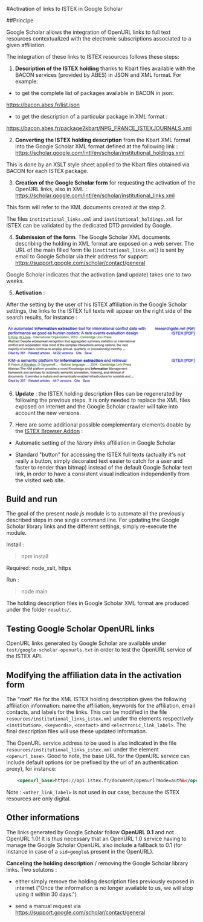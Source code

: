 #Activation of links to ISTEX in Google Scholar

##Principe

Google Scholar allows the integration of OpenURL links to full text resources contextualized with the electronic subscriptions associated to a given affiliation. 

The integration of these links to ISTEX resources follows these steps:

1) __Description of the ISTEX holding__ thanks to Kbart files available with the BACON services (provided by ABES) in JSON and XML format. For example:  

* to get the complete list of packages available in BACON in json: 

https://bacon.abes.fr/list.json

* to get the description of a particular package in XML format : 

https://bacon.abes.fr/package2kbart/NPG_FRANCE_ISTEXJOURNALS.xml 

2) __Converting the ISTEX holding description__ from the Kbart XML format into the Google Scholar XML format defined at the following link : 
https://scholar.google.com/intl/en/scholar/institutional_holdings.xml 

This is done by an XSLT style sheet applied to the Kbart files obtained via BACON for each ISTEX package. 

3) __Creation of the Google Scholar form__ for requesting the activation of the OpenURL links, also in XML :
https://scholar.google.com/intl/en/scholar/institutional_links.xml 

This form will refer to the XML documents created at the step 2.

The files ```institutional_links.xml``` and ```institutional_holdings.xml``` for ISTEX can be validated by the dedicated DTD provided by Google. 

4) __Submission of the form__. The Google Scholar XML documents describing the holding in XML format are exposed on a web server. The URL of the main filled form file (```institutional_links.xml```) is sent by email to Google Scholar via their  address for support:
https://support.google.com/scholar/contact/general 

Google Scholar indicates that the activation (and update) takes one to two weeks. 

5) __Activation__ : 

After the setting by the user of his ISTEX affiliation in the Google Scholar settings, the links to the ISTEX full texts will appear on the right side of the search results, for instance :

![Example of links to full texts contextualized by the affiliation on Google Scholar](doc/gs.png)

6) __Update__ : the ISTEX holding description files can be regenerated by following the previous steps. It is only needed to replace the XML files exposed on internet and the Google Scholar crawler will take into account the new versions.  

7) Here are some additional possible complementary elements doable by the [ISTEX Browser Addon](https://github.com/istex/istex-browser-addon) :

* Automatic setting of the _library links_ affiliation in Google Scholar

* Standard "button" for accessing the ISTEX full texts (actually it's not really a button, simply decorated text easier to catch for a user and faster to render than bitmap) instead of the default Google Scholar text link, in order to have a consistent visual indication independently from the visited web site. 

## Build and run

The goal of the present _node.js_ module is to automate all the previously described steps in one single command line. 
For updating the Google Scholar library links and the different settings, simply re-execute the module. 

Install :

> npm install

Required: node_xslt, https

Run : 

> node main

The holding description files in Google Scholar XML format are produced under the folder ```results/```.

## Testing Google Scholar OpenURL links

OpenURL links generated by Google Scholar are available under ```test/google-scholar-openurls.txt``` in order to test the OpenURL service of the ISTEX API.

## Modifying the affiliation data in the activation form

The "root" file for the XML ISTEX holding description gives the following affiliation information: name the affiliation, keywords for the affiliation, email contacts, and labels for the links. This can be modified in the file  ```resources/institutional_links_istex.xml``` under the elements respectively ```<institution>```, ```<keywords>```, ```<contact>``` and ```<electronic_link_label>```. The final description files will use these updated information.  

The OpenURL service address to be used is also indicated in the file  ```resources/institutional_links_istex.xml``` under the element ```<openurl_base>```. Good to note, the base URL for the OpenURL service can include default options (or be prefixed by the url of an authentication proxy), for instance:  

```xml
	<openurl_base>https://api.istex.fr/document/openurl?mode=auth&</openurl_base>
``` 

Note : ```<other_link_label>``` is not used in our case, because the ISTEX resources are only digital. 

## Other informations

The links generated by Google Scholar follow __OpenURL 0.1__ and not OpenURL 1.0! 
It is thus necessary that an OpenURL 1.0 service having to manage the Google Scholar OpenURL also include a fallback to 0.1 (for instance in case of a ```sid=google&``` present in the OpenURL).

__Canceling the holding description__ / removing the Google Scholar library links. Two solutons :

* either simply remove the holding description files previously exposed in internet ("Once the information is no longer available to us, we will stop using it within 30 days.")

* send a manual request via https://support.google.com/scholar/contact/general
